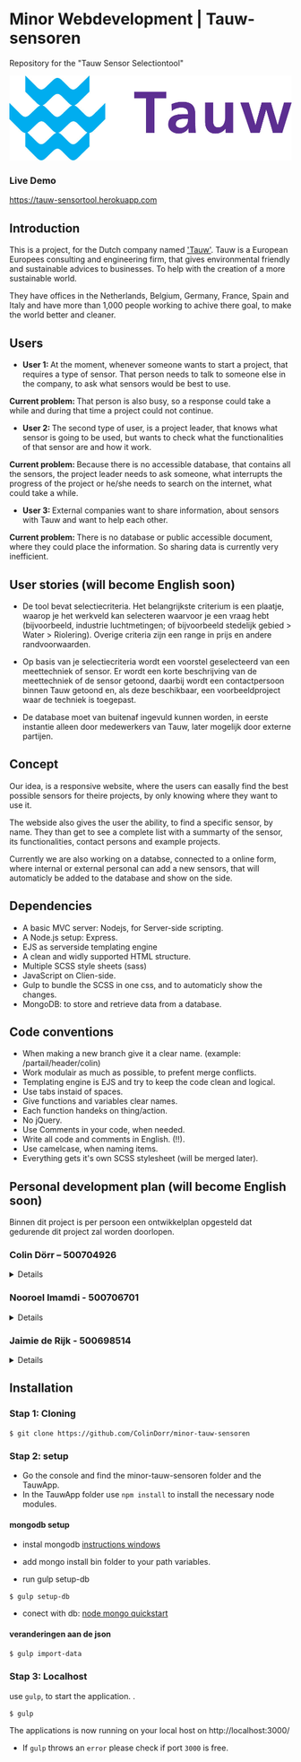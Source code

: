 # Minor Webdevelopment | Tauw-sensoren
Repository for the "Tauw Sensor Selectiontool"
<!-- `
V 0.1.0
` -->

![Logo Tauw](./repo-images/tauw-logo.jpg)

### Live Demo
<a href="https://tauw-sensortool.herokuapp.com"> https://tauw-sensortool.herokuapp.com </a>

## Introduction
This is a project, for the Dutch company named <a href="http://www.tauw.nl">'Tauw'</a>. Tauw is a European  Europees consulting and engineering firm, that gives environmental friendly and sustainable advices to businesses. To help with the creation of a more sustainable world.

They have offices in the Netherlands, Belgium, Germany, France, Spain and Italy and have more than 1,000 people working to achive there goal, to make the world better and cleaner.

## Users
- <strong>User 1: </strong> At the moment, whenever someone wants to start a project, that requires a type of sensor. That person needs to talk to someone else in the company, to ask what sensors would be best to use.

 <strong>Current problem: </strong> That person is also busy, so a response could take a while and during that time a project could not continue.

- <strong>User 2: </strong> The second type of user, is a project leader, that knows what sensor is going to be used, but wants to check what the functionalities of that sensor are and how it work.

 <strong>Current problem: </strong> Because there is no accessible database, that contains all the sensors, the project leader needs to ask someone, what interrupts the progress of the project or he/she needs to search on the internet, what could take a while.

- <strong>User 3: </strong> External companies want to share information, about sensors with Tauw and want to help each other.

 <strong>Current problem: </strong> There is no database or public accessible document, where they could place the information. So sharing data is currently very inefficient.

## User stories (will become English soon)
- De tool bevat selectiecriteria. Het belangrijkste criterium is een plaatje, waarop je het werkveld kan selecteren waarvoor je een vraag hebt (bijvoorbeeld, industrie  luchtmetingen; of bijvoorbeeld stedelijk gebied  > Water  > Riolering). Overige criteria zijn een range in prijs en andere randvoorwaarden.

- Op basis van je selectiecriteria wordt een voorstel geselecteerd van een meettechniek of sensor. Er wordt een korte beschrijving van de meettechniek of de sensor getoond, daarbij wordt een contactpersoon binnen Tauw getoond en, als deze beschikbaar, een voorbeeldproject waar de techniek is toegepast.
- De database moet van buitenaf ingevuld kunnen worden, in eerste instantie alleen door medewerkers van Tauw, later mogelijk door externe partijen.

## Concept
Our idea, is a responsive website, where the users can easally find the best possible sensors for theire projects, by only knowing where they want to use it.

The webside also gives the user the ability, to find a specific sensor, by name. They than get to see a complete list with a summarty of the sensor, its functionalities, contact persons and example projects.

Currently we are also working on a databse, connected to a online form, where internal or external personal can add a new sensors, that will automaticly be added to the database and show on the side.

## Dependencies
- A basic MVC server: Nodejs, for Server-side scripting.
- A Node.js setup: Express.
- EJS as serverside templating engine
- A clean and widly supported HTML structure.
- Multiple SCSS style sheets (sass)
- JavaScript on Clien-side.
- Gulp to bundle the SCSS in one css, and to automaticly show the changes.
- MongoDB: to store and retrieve data from a database.

## Code conventions
- When making a new branch give it a clear name. (example: /partail/header/colin)
- Work modulair as much as possible, to prefent merge conflicts.
- Templating engine is EJS and try to keep the code clean and logical.
- Use tabs instaid of spaces.
- Give functions and variables clear names.
- Each function handeks on thing/action.
- No jQuery.
- Use Comments in your code, when needed.
- Write all code and comments in English. (!!).
- Use camelcase, when naming items.
- Everything gets it's own SCSS stylesheet (will be merged later).

## Personal development plan (will become English soon)
Binnen dit project is per persoon een ontwikkelplan opgesteld dat gedurende dit project zal worden doorlopen.

### Colin Dörr – 500704926
<details>
<h4>Korte intro</h4>
<p>In 2014 ben ik begonnen met de opleiding Communication en Multimedia Design (CMD). In eerste instantie wilde ik geen Front-end Developer worden, maar sinds dien, ben ik mijzelf steeds meer gaan verdiepen in de Front-end. Met als uiteindelijke doel, om een zo goed mogelijke Front-end Developer te worden, die niet alleen de basis kent, maar die daarnaast ook nog diverse tools tot zijn beschikking heeft, waarmee hij tot het best mogelijke eind product kan komen. Waardoor mijn producten niet alleen op dat moment, maar ook in de toekomst eenvoudig gebruikt en/of aangepast kan worden. </p>
<p>In de meesterproef is het de bedoeling om tenminste vier vakken uit de minor toe te passen in het project. Op de volgende vakken leg ik de focus gedurende de meesterproef:</p>
<ul>
<li> Web App from Scratch</li>
<li> CSS to the Rescue</li>
<li> Performance Matters</li>
<li> Browser Technologies</li>
</ul>

<h5>Web App from Scratch</h5> <p>Bij dit onderdeel is het van belang dat de JavaScript wordt toegepast volgens de standaarden van het vak Web App from Scratch. Dit houdt in, dat ik gebruik ga maken van een IFFE en object literal programming, om structuur orde te creëren in de codes. </p>

<h5>CSS to the Rescue</h5> <p>Voor dit onderdeel gebruik ik responsive css oplossingen, voor het bouwen van complexe interface onderdelen.</p>

<h5>Performance Matters</h5> <p>Voor Performance Matters, zal ik de website offline accessible, door een  service worker te implementeren. Daarnaast zal ik proberen zo veel mogelijk server-side te regelen en zal ik verschillende stappen ondernemen, om onder andere de laatsnelheid en de grote van de website zo klein en snel mogelijk te maken.</p>

<h5>Browser Technologies</h5> <p> Bij dit onderdeel ga ik beginnen met een goed werkend html en css. De Javascript zal daarna als enhancemet worden toegevoegd. Daarnaast zal er rekening gehouden worden met de verschillende web browser en waar nodig zullen fallback wordt geschreven. </p>
</details>


### Nooroel Imamdi - 500706701
<details>

#### Korte intro
Ik ben in 2014 tot de opleiding *Communication and Multimedia Design* (CMD) toegetreden als Visual Interface Designer. In de loop van de tijd ben ik me gaan richten op de techniek, met als doel om diversiteit te creëren in mijn werkzaamheden als CMD-er. De minor *Webdevelopment* was voor mij de uitgelezen mogelijkheid om verder tot verdieping over te gaan in code-land.

In de meesterproef is het de bedoeling om tenminste vier vakken uit de minor toe te passen in het project. Op de volgende vakken leg ik de focus gedurende de meesterproef:

- Web App from Scratch
- CSS to the Rescue
- Performance Matters
- Browser Technologies

**Web App from Scratch**
Bij dit onderdeel is het van belang dat **JavaScript** wordt toegepast volgens de standaarden van het vak *Web App from Scratch*. Het plan is om deze toe te passen op de *map* die wordt aangelegd in de interface.

**CSS to the Rescue**
Het toepassen van CSS zal plaatsvinden bij het omzetten van het Visueel Design naar een werkend prototype.

**Performance Matters**
Het onderdeel *Performance Matters* zal worden voldaan door een service worker toe te voegen. Hiermee is het mogelijk om de website ook in offline-modus te blijven bezoekers als een gebruiker al eerder op de website is geweest.

**Browser Technologies**
Dit onderdeel wordt toegepast door al bij het coderen ervoor te zorgen dat de code die geschreven wordt op meerdere web browsers wordt ondersteund en al dan niet een fallback wordt gemaakt.
</details>

### Jaimie de Rijk - 500698514

<details>

#### Korte intro
Ik ben een vierde jaars CMDer die zich focust op webdevelopment. Vorig jaar heb ik mij bij de meesterproef te veel gefocust op backend development. Dus bij deze herkansing zal ik mij veel meer richten op frontend.

De vier vakken die ik wil toepassen:

- Web App from Scratch
- CSS to the Rescue
- Performance Matters
- Browser Technologies
- real time web

**Web App from Scratch**
Interactie bouwen volgens de standaarden van het vak *Web App from Scratch* met behulp van javascript.

**CSS to the Rescue**
CSS die ik me kan herineren uit de minor toepassen op het werkende prototype.

**Performance Matters**
Tijdens het coderen bewust zijn van performance. En andere trucjes toepassen om snelheid te behouden.

**Browser Technologies**
Wij bouwen de app volgens progressive enhancement principe op.

**Realtime web ?**
Realtime resultaten van filter en zoek acties

</details>

## Installation
### Stap 1: Cloning
```
$ git clone https://github.com/ColinDorr/minor-tauw-sensoren
```

### Stap 2: setup
- Go the console and find the minor-tauw-sensoren folder and the TauwApp.
- In the TauwApp folder use ``npm install`` to install the necessary node modules.


#### mongodb setup
- instal mongodb [instructions windows](https://www.mkyong.com/mongodb/how-to-install-mongodb-on-windows/)

- add mongo install bin folder to your path variables.

- run gulp setup-db
```
$ gulp setup-db
```

- conect with db:
[node mongo quickstart](http://mongodb.github.io/node-mongodb-native/2.2/quick-start/quick-start/)

#### veranderingen aan de json
```
$ gulp import-data
```

### Stap 3: Localhost
 use ``gulp``, to start the application.  .
```
$ gulp
```
The applications is now running on your local host on http://localhost:3000/

-   If `gulp` throws an `error` please check if port `3000` is free.
